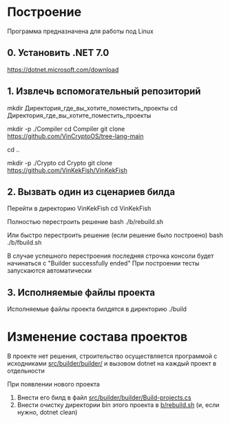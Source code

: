 # Построение

Программа предназначена для работы под Linux

## 0. Установить .NET 7.0
https://dotnet.microsoft.com/download


## 1. Извлечь вспомогательный репозиторий

mkdir Директория_где_вы_хотите_поместить_проекты
cd Директория_где_вы_хотите_поместить_проекты

mkdir -p ./Compiler
cd Compiler
git clone https://github.com/VinCryptoOS/tree-lang-main

cd ..

mkdir -p ./Crypto
cd Crypto
git clone https://github.com/VinKekFish/VinKekFish


## 2. Вызвать один из сценариев билда
Перейти в директорию VinKekFish
cd VinKekFish


Полностью перестроить решение
bash ./b/rebuild.sh

Или быстро перестроить решение (если решение было построено)
bash ./b/fbuild.sh

В случае успешного перестроения последняя строчка консоли будет начинаться с
"Builder successfully ended"
При построении тесты запускаются автоматически


## 3. Исполняемые файлы проекта
Исполняемые файлы проекта билдятся в директорию ./build


# Изменение состава проектов

В проекте нет решения, строительство осуществляется программой с исходниками [src/builder/builder/](src/builder/builder/)
и вызовом dotnet на каждый проект в отдельности

При появлении нового проекта
1. Внести его билд в файл [src/builder/builder/Build-projects.cs](src/builder/builder/Build-projects.cs)
2. Внести очистку директории bin этого проекта в [b/rebuild.sh](b/rebuild.sh) (и, если нужно, dotnet clean)
